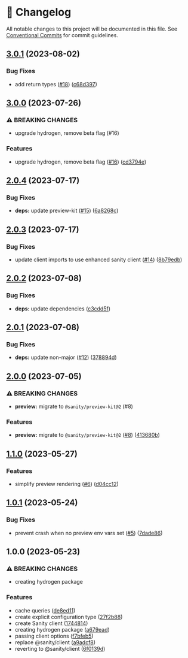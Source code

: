 <!-- markdownlint-disable --><!-- textlint-disable -->

# 📓 Changelog

All notable changes to this project will be documented in this file. See
[Conventional Commits](https://conventionalcommits.org) for commit guidelines.

## [3.0.1](https://github.com/sanity-io/hydrogen-sanity/compare/v3.0.0...v3.0.1) (2023-08-02)

### Bug Fixes

- add return types ([#18](https://github.com/sanity-io/hydrogen-sanity/issues/18)) ([c68d397](https://github.com/sanity-io/hydrogen-sanity/commit/c68d397706ee420334cfdd25f4292349cfa8dde2))

## [3.0.0](https://github.com/sanity-io/hydrogen-sanity/compare/v2.0.4...v3.0.0) (2023-07-26)

### ⚠ BREAKING CHANGES

- upgrade hydrogen, remove beta flag (#16)

### Features

- upgrade hydrogen, remove beta flag ([#16](https://github.com/sanity-io/hydrogen-sanity/issues/16)) ([cd3794e](https://github.com/sanity-io/hydrogen-sanity/commit/cd3794e7ad330e145924110ab6f3393cc513f9f2))

## [2.0.4](https://github.com/sanity-io/hydrogen-sanity/compare/v2.0.3...v2.0.4) (2023-07-17)

### Bug Fixes

- **deps:** update preview-kit ([#15](https://github.com/sanity-io/hydrogen-sanity/issues/15)) ([6a8268c](https://github.com/sanity-io/hydrogen-sanity/commit/6a8268cab22987a580c3a09f62f6472632b23b63))

## [2.0.3](https://github.com/sanity-io/hydrogen-sanity/compare/v2.0.2...v2.0.3) (2023-07-17)

### Bug Fixes

- update client imports to use enhanced sanity client ([#14](https://github.com/sanity-io/hydrogen-sanity/issues/14)) ([8b79edb](https://github.com/sanity-io/hydrogen-sanity/commit/8b79edbe1d1bbbdeb33132eb0c51dab12fc654de))

## [2.0.2](https://github.com/sanity-io/hydrogen-sanity/compare/v2.0.1...v2.0.2) (2023-07-08)

### Bug Fixes

- **deps:** update dependencies ([c3cdd5f](https://github.com/sanity-io/hydrogen-sanity/commit/c3cdd5f60aef455999aefe4b9e46d22b9c7efd96))

## [2.0.1](https://github.com/sanity-io/hydrogen-sanity/compare/v2.0.0...v2.0.1) (2023-07-08)

### Bug Fixes

- **deps:** update non-major ([#12](https://github.com/sanity-io/hydrogen-sanity/issues/12)) ([378894d](https://github.com/sanity-io/hydrogen-sanity/commit/378894dedc72166b45b510c72c2803ecc390c328))

## [2.0.0](https://github.com/sanity-io/hydrogen-sanity/compare/v1.1.0...v2.0.0) (2023-07-05)

### ⚠ BREAKING CHANGES

- **preview:** migrate to `@sanity/preview-kit@2` (#8)

### Features

- **preview:** migrate to `@sanity/preview-kit@2` ([#8](https://github.com/sanity-io/hydrogen-sanity/issues/8)) ([413680b](https://github.com/sanity-io/hydrogen-sanity/commit/413680b4ac0b612a02da37baad7799f651f8ef6f))

## [1.1.0](https://github.com/sanity-io/hydrogen-sanity/compare/v1.0.1...v1.1.0) (2023-05-27)

### Features

- simplify preview rendering ([#6](https://github.com/sanity-io/hydrogen-sanity/issues/6)) ([d04cc12](https://github.com/sanity-io/hydrogen-sanity/commit/d04cc12a5c44e9701eef7b76989040387e46f1b5))

## [1.0.1](https://github.com/sanity-io/hydrogen-sanity/compare/v1.0.0...v1.0.1) (2023-05-24)

### Bug Fixes

- prevent crash when no preview env vars set ([#5](https://github.com/sanity-io/hydrogen-sanity/issues/5)) ([7dade86](https://github.com/sanity-io/hydrogen-sanity/commit/7dade865d9b098b4ad7a599f28b574969951c2a6))

## 1.0.0 (2023-05-23)

### ⚠ BREAKING CHANGES

- creating hydrogen package

### Features

- cache queries ([de8ed11](https://github.com/sanity-io/hydrogen-sanity/commit/de8ed11cfa9d8af6592029525886ca86a75f78ad))
- create explicit configuration type ([27f2b88](https://github.com/sanity-io/hydrogen-sanity/commit/27f2b885847d6726f1231aba24205fd734d2d7b4))
- create Sanity client ([1744814](https://github.com/sanity-io/hydrogen-sanity/commit/1744814c70bfdedf2d6db53b1695371aef954ace))
- creating hydrogen package ([a679ead](https://github.com/sanity-io/hydrogen-sanity/commit/a679eadce27b70d8e3a5cb2b5582b9295bba3263))
- passing client options ([f7bfeb5](https://github.com/sanity-io/hydrogen-sanity/commit/f7bfeb5dcb78d03e689471f0029144cad7d94271))
- replace @sanity/client ([a9adcf8](https://github.com/sanity-io/hydrogen-sanity/commit/a9adcf8552b2bcff35862f233bd934c1d14dde8b))
- reverting to @sanity/client ([6f0139d](https://github.com/sanity-io/hydrogen-sanity/commit/6f0139d246b821c9d3381553de86a6db648dcfe5))
